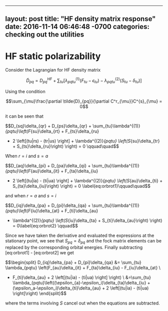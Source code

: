 <script type="text/javascript" async
  src="https://cdn.mathjax.org/mathjax/latest/MathJax.js?config=TeX-MML-AM_CHTML">
</script>
---
layout: post
title:  "HF density matrix response"
date:   2016-11-14 06:46:48 -0700
categories: checking out the utilities
---
HF static polarizability
========================

Consider the Lagrangian for HF density matrix

$$\tilde{D}_{pq} = D^{\text{HF}}_{pq} + \sum_{tu}\left[\lambda^{(1)}_{pqtu}\left(F_{tu}-\epsilon_{tu}\right)
-\lambda^{(2)}_{pqtu}\left(S_{tu}-\delta_{tu}\right)\right]$$

Using the condition

$$\sum_{\mu}\frac{\partial \tilde{D}_{pq}}{\partial C^r_{\mu}}C^{s}_{\mu} = 0$$

it can be seen that

$$D_{sq}\delta_{qr} + D_{ps}\delta_{qr} + \sum_{tu}\lambda^{(1)}_{pqtu}\left(F_{su}\delta_{rt} + F_{ts}\delta_{ru}  
  + 2 \left[(tu|rs) - (tr|us) \right] + \lambda^{(2)}_{pqtu} \left(S_{su}\delta_{tr} + S_{ts}\delta_{ru}\right) \right) = 0 \qquad\quad$$

When $r=i$ and $s=a$

$$D_{aq}\delta_{pi} + D_{pa}\delta_{qi} + \sum_{tu}\lambda^{(1)}_{pqtu}\left(F_{au}\delta_{it} + F_{ta}\delta_{iu}  
  + 2 \left[(tu|ia) - (ti|ua) \right] + \lambda^{(2)}_{pqtu} \left(S_{au}\delta_{ti} + S_{ta}\delta_{iu}\right) \right) = 0 \label{eq:orbrot1}\qquad\quad$$

and when $r=a$ and $s=i$

$$D_{iq}\delta_{pa} + D_{pi}\delta_{qa} + \sum_{tu}\lambda^{(1)}_{pqtu}\left(F_{iu}\delta_{at} + F_{ti}\delta_{au}  
  + \lambda^{(2)}_{pqtu} \left(S_{iu}\delta_{ta} + S_{ti}\delta_{au}\right) \right) = 0\label{eq:orbrot2} \qquad$$

Since we have taken the derivative and evaluated the expressions at the
stationary point, we see that $S_{pq} = \delta_{pq}$ and the fock matrix
elements can be replaced by the corresponding orbital energies. Finally
subtracting [eq:orbrot1] - [eq:orbrot2] we get

$$\begin{split}
D_{iq}\delta_{pa} + D_{pi}\delta_{qa} &= \sum_{tu} \lambda_{pqtu} \left(F_{au}\delta_{it} + F_{ta}\delta_{iu} - F_{iu}\delta_{at} \
- F_{ti}\delta_{au} + 2 \left[(tu|ia) - (ti|ua) \right] \right) \\
&=\sum_{tu} \lambda_{pqtu}\left((\epsilon_{a}-\epsilon_i)\delta_{ta}\delta_{iu} + (\epsilon_a-\epsilon_i)\delta_{ti}\delta_{au} + 2 \left[(tu|ia) - (ti|ua) \right]\right)
\end{split}$$

where the terms involving $S$ cancel out when the equations are
subtracted.
